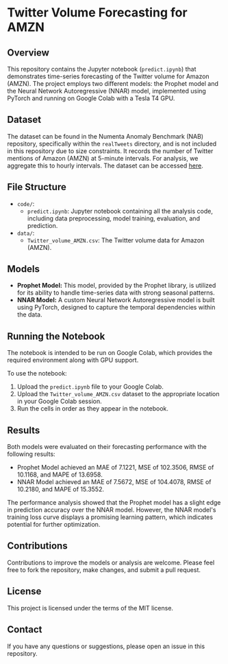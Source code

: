 # Twitter Volume Forecasting for AMZN

## Overview
This repository contains the Jupyter notebook (`predict.ipynb`) that demonstrates time-series forecasting of the Twitter volume for Amazon (AMZN). The project employs two different models: the Prophet model and the Neural Network Autoregressive (NNAR) model, implemented using PyTorch and running on Google Colab with a Tesla T4 GPU.

## Dataset
The dataset can be found in the Numenta Anomaly Benchmark (NAB) repository, specifically within the `realTweets` directory, and is not included in this repository due to size constraints. It records the number of Twitter mentions of Amazon (AMZN) at 5-minute intervals. For analysis, we aggregate this to hourly intervals. The dataset can be accessed [here](https://github.com/numenta/NAB/tree/master).

## File Structure
- `code/`:
  - `predict.ipynb`: Jupyter notebook containing all the analysis code, including data preprocessing, model training, evaluation, and prediction.
- `data/`:
  - `Twitter_volume_AMZN.csv`: The Twitter volume data for Amazon (AMZN).

## Models
- **Prophet Model:** This model, provided by the Prophet library, is utilized for its ability to handle time-series data with strong seasonal patterns.
- **NNAR Model:** A custom Neural Network Autoregressive model is built using PyTorch, designed to capture the temporal dependencies within the data.

## Running the Notebook
The notebook is intended to be run on Google Colab, which provides the required environment along with GPU support. 

To use the notebook:
1. Upload the `predict.ipynb` file to your Google Colab.
2. Upload the `Twitter_volume_AMZN.csv` dataset to the appropriate location in your Google Colab session.
3. Run the cells in order as they appear in the notebook.

## Results
Both models were evaluated on their forecasting performance with the following results:
- Prophet Model achieved an MAE of 7.1221, MSE of 102.3506, RMSE of 10.1168, and MAPE of 13.6958.
- NNAR Model achieved an MAE of 7.5672, MSE of 104.4078, RMSE of 10.2180, and MAPE of 15.3552.

The performance analysis showed that the Prophet model has a slight edge in prediction accuracy over the NNAR model. However, the NNAR model's training loss curve displays a promising learning pattern, which indicates potential for further optimization.

## Contributions
Contributions to improve the models or analysis are welcome. Please feel free to fork the repository, make changes, and submit a pull request.

## License
This project is licensed under the terms of the MIT license.

## Contact
If you have any questions or suggestions, please open an issue in this repository.
